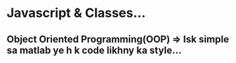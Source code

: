 # Javascript & Classes...

## Object Oriented Programming(OOP) => Isk simple sa matlab ye h k code likhny ka style...